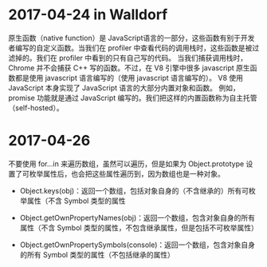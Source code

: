 # 2017-04-24 in Walldorf

原生函数（native function）是 JavaScript语言的一部分，这些函数有别于开发者编写的自定义函数。当我们在 profiler 中查看代码的调用栈时，这些函数是被过滤掉的。我们在 profiler 中看到的只有自己写的代码。
当我们捕获调用栈时，Chrome 并不会捕获 C++ 写的函数。不过，在 V8 引擎中很多 javascript 原生函数都是使用 javascript 语言编写的（使用 javascript 语言编写的）。
V8 使用 JavaScript 本身实现了 JavaScript 语言的大部分内置对象和函数。 例如，promise 功能就是通过 JavaScript 编写的。我们把这样的内置函数称为自主托管（self-hosted）。

# 2017-04-26
不要使用 for…in 来遍历数组，虽然可以遍历，但是如果为 Object.prototype 设置了可枚举属性后，也会把这些属性遍历到，因为数组也是一种对象。

* Object.keys(obj)：返回一个数组，包括对象自身的（不含继承的）所有可枚举属性（不含 Symbol 类型的属性

* Object.getOwnPropertyNames(obj)：返回一个数组，包含对象自身的所有属性（不含 Symbol 类型的属性，不包含继承属性，但是包括不可枚举属性）

* Object.getOwnPropertySymbols(console)：返回一个数组，包含对象自身的所有 Symbol 类型的属性（不包括继承的属性）